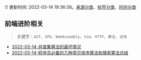 :alarm_clock: 更新时间: 2022-03-14 19:36:38。[来源分类](../README.md)、[标签分类](../TAGS.md)、[时间分类](../TIMELINE.md)

## 前端进阶相关


> 关键字：`AST`、`GPU`、`WebAssembly`、`Vim`、`HTTP`、`算法`、`全栈`



- [2022-03-14-并查集算法的最坏情况](https://www.v2ex.com/t/840327) 
- [2022-03-14-程序员必备的几种常见排序算法和搜索算法总结](https://toutiao.io/k/j230wfq) 